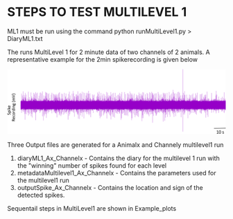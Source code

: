 # STEPS TO TEST MULTILEVEL 1

ML1 must be run using the command
        python runMultiLevel1.py > DiaryML1.txt
        
The runs MultiLevel 1 for 2 minute data of two channels of 2 animals. 
A representative example for the 2min spikerecording is given below

![](../Animals/Example_Plots/representative_2min_recording.png)

Three Output files are generated for a Animalx and Channely multilevel1 run
1. diaryML1_Ax_Channelx - Contains the diary for the multilevel 1 run with the "winning" number of spikes found for each level
2. metadataMultilevel1_Ax_Channelx - Contains the parameters used for the multilevel1 run
3. outputSpike_Ax_Channelx - Contains the location and sign of the detected spikes.

Sequentail steps in MultiLevel1 are shown in Example_plots


